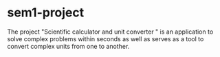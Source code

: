 # sem1-project

The project "Scientific calculator and unit converter " is an application to solve complex problems within seconds as well as serves as a tool to convert complex units from one to another. 
